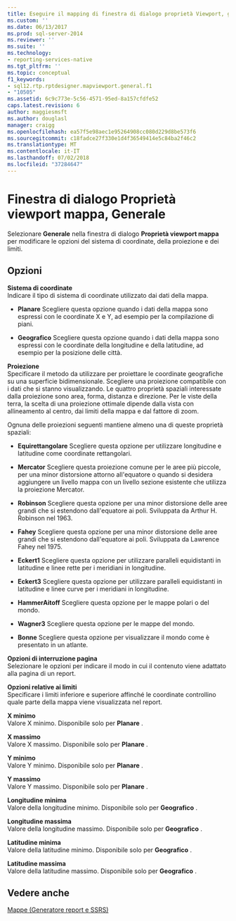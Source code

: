```yaml
---
title: Eseguire il mapping di finestra di dialogo proprietà Viewport, generale | Microsoft Docs
ms.custom: ''
ms.date: 06/13/2017
ms.prod: sql-server-2014
ms.reviewer: ''
ms.suite: ''
ms.technology:
- reporting-services-native
ms.tgt_pltfrm: ''
ms.topic: conceptual
f1_keywords:
- sql12.rtp.rptdesigner.mapviewport.general.f1
- "10505"
ms.assetid: 6c9c773e-5c56-4571-95ed-8a157cfdfe52
caps.latest.revision: 6
author: maggiesmsft
ms.author: douglasl
manager: craigg
ms.openlocfilehash: ea57f5e98aec1e95264908cc080d229d8be573f6
ms.sourcegitcommit: c18fadce27f330e1d4f36549414e5c84ba2f46c2
ms.translationtype: MT
ms.contentlocale: it-IT
ms.lasthandoff: 07/02/2018
ms.locfileid: "37284647"
---
```

# <a name="map-viewport-properties-dialog-box-general"></a>Finestra di dialogo Proprietà viewport mappa, Generale
  Selezionare **Generale** nella finestra di dialogo **Proprietà viewport mappa** per modificare le opzioni del sistema di coordinate, della proiezione e dei limiti.  
  
## <a name="options"></a>Opzioni  
 **Sistema di coordinate**  
 Indicare il tipo di sistema di coordinate utilizzato dai dati della mappa.  
  
-   **Planare** Scegliere questa opzione quando i dati della mappa sono espressi con le coordinate X e Y, ad esempio per la compilazione di piani.  
  
-   **Geografico** Scegliere questa opzione quando i dati della mappa sono espressi con le coordinate della longitudine e della latitudine, ad esempio per la posizione delle città.  
  
 **Proiezione**  
 Specificare il metodo da utilizzare per proiettare le coordinate geografiche su una superficie bidimensionale. Scegliere una proiezione compatibile con i dati che si stanno visualizzando. Le quattro proprietà spaziali interessate dalla proiezione sono area, forma, distanza e direzione. Per le viste della terra, la scelta di una proiezione ottimale dipende dalla vista con allineamento al centro, dai limiti della mappa e dal fattore di zoom.  
  
 Ognuna delle proiezioni seguenti mantiene almeno una di queste proprietà spaziali:  
  
-   **Equirettangolare** Scegliere questa opzione per utilizzare longitudine e latitudine come coordinate rettangolari.  
  
-   **Mercator** Scegliere questa proiezione comune per le aree più piccole, per una minor distorsione attorno all'equatore o quando si desidera aggiungere un livello mappa con un livello sezione esistente che utilizza la proiezione Mercator.  
  
-   **Robinson** Scegliere questa opzione per una minor distorsione delle aree grandi che si estendono dall'equatore ai poli. Sviluppata da Arthur H. Robinson nel 1963.  
  
-   **Fahey** Scegliere questa opzione per una minor distorsione delle aree grandi che si estendono dall'equatore ai poli. Sviluppata da Lawrence Fahey nel 1975.  
  
-   **Eckert1** Scegliere questa opzione per utilizzare paralleli equidistanti in latitudine e linee rette per i meridiani in longitudine.  
  
-   **Eckert3** Scegliere questa opzione per utilizzare paralleli equidistanti in latitudine e linee curve per i meridiani in longitudine.  
  
-   **HammerAitoff** Scegliere questa opzione per le mappe polari o del mondo.  
  
-   **Wagner3** Scegliere questa opzione per le mappe del mondo.  
  
-   **Bonne** Scegliere questa opzione per visualizzare il mondo come è presentato in un atlante.  
  
 **Opzioni di interruzione pagina**  
 Selezionare le opzioni per indicare il modo in cui il contenuto viene adattato alla pagina di un report.  
  
 **Opzioni relative ai limiti**  
 Specificare i limiti inferiore e superiore affinché le coordinate controllino quale parte della mappa viene visualizzata nel report.  
  
 **X minimo**  
 Valore X minimo. Disponibile solo per **Planare** .  
  
 **X massimo**  
 Valore X massimo. Disponibile solo per **Planare** .  
  
 **Y minimo**  
 Valore Y minimo. Disponibile solo per **Planare** .  
  
 **Y massimo**  
 Valore Y massimo. Disponibile solo per **Planare** .  
  
 **Longitudine minima**  
 Valore della longitudine minimo. Disponibile solo per **Geografico** .  
  
 **Longitudine massima**  
 Valore della longitudine massimo. Disponibile solo per **Geografico** .  
  
 **Latitudine minima**  
 Valore della latitudine minimo. Disponibile solo per **Geografico** .  
  
 **Latitudine massima**  
 Valore della latitudine massimo. Disponibile solo per **Geografico** .  
  
## <a name="see-also"></a>Vedere anche  
 [Mappe &#40;Generatore report e SSRS&#41;](report-design/maps-report-builder-and-ssrs.md)  
  
  

